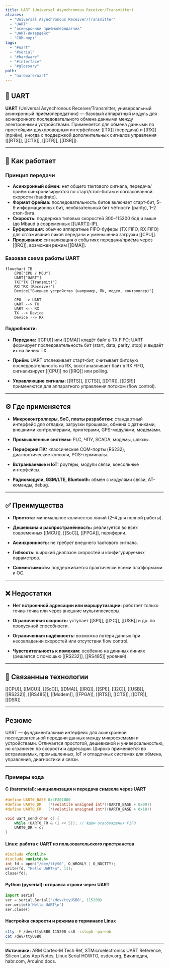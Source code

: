 ```yaml
---
title: UART (Universal Asynchronous Receiver/Transmitter)
aliases:
  - "Universal Asynchronous Receiver/Transmitter"
  - "UART"
  - "асинхронный приёмопередатчик"
  - "UART-интерфейс"
  - "COM-порт"
tags:
  - "#uart"
  - "#serial"
  - "#hardware"
  - "#interface"
  - "#glossary"
path:
  - "hardware/uart"
---
```


## 📌 UART

**UART** (Universal Asynchronous Receiver/Transmitter, универсальный асинхронный приёмопередатчик) — базовый аппаратный модуль для асинхронного последовательного обмена данными между электронными устройствами. Применяется для обмена данными по простейшим двухпроводным интерфейсам: [[TX]] (передача) и [[RX]] (приём), иногда с поддержкой дополнительных сигналов управления ([[RTS]], [[CTS]], [[DTR]], [[DSR]]).

---

## 🧠 Как работает

### Принцип передачи

- **Асинхронный обмен:** нет общего тактового сигнала, передача/приём синхронизируются по старт/стоп-битам и согласованной скорости (baudrate).
- **Формат фрейма:** последовательность битов включает старт-бит, 5–9 информационных бит, необязательный бит чётности (parity), 1–2 стоп-бита.
- **Скорость:** поддержка типовых скоростей 300–115200 бод и выше (до Mbaud в современных [[UART]]-IP).
- **Буферизация:** обычно аппаратные FIFO-буферы (TX FIFO, RX FIFO) для сглаживания пиков передачи и уменьшения загрузки [[CPU]].
- **Прерывания:** сигнализация о событиях передачи/приёма через [[IRQ]], возможен режим [[DMA]].

### Базовая схема работы UART

```mermaid
flowchart TB
    CPU["CPU / MCU"]
    UART["UART"]
    TX["TX (Transmit)"]
    RX["RX (Receive)"]
    Device["Внешнее устройство (например, ПК, модем, контроллер)"]

    CPU --> UART
    UART --> TX
    UART <-- RX
    TX --> Device
    Device --> RX
````

#### Подробности:

- **Передача:** [[CPU]] или [[DMA]] кладёт байт в TX FIFO; UART формирует последовательность бит (start, data, parity, stop) и выдаёт их на линию TX.
    
- **Приём:** UART отслеживает старт-бит, считывает битовую последовательность на RX, восстанавливает байт в RX FIFO, сигнализирует [[CPU]] по [[IRQ]] или polling.
    
- **Управляющие сигналы:** [[RTS]], [[CTS]], [[DTR]], [[DSR]] применяются для аппаратного управления потоком (flow control).
    

---

## ⚙️ Где применяется

- **Микроконтроллеры, SoC, платы разработки:** стандартный интерфейс для отладки, загрузки прошивок, обмена с датчиками, внешними контроллерами, принтерами, GPS-модулями, модемами.
    
- **Промышленные системы:** PLC, ЧПУ, SCADA, модемы, шлюзы.
    
- **Периферия ПК:** классические COM-порты (RS232), диагностические консоли, POS-терминалы.
    
- **Встраиваемые и IoT:** роутеры, модули связи, консольные интерфейсы.
    
- **Радиомодули, GSM/LTE, Bluetooth:** обмен с модулями связи, AT-команды, debug.
    

---

## ✅ Преимущества

- **Простота:** минимальное количество линий (2–4 для полной работы).
    
- **Дешевизна и распространённость:** реализуется во всех современных [[MCU]], [[SoC]], [[FPGA]], периферии.
    
- **Асинхронность:** не требует внешнего тактового сигнала.
    
- **Гибкость:** широкий диапазон скоростей и конфигурируемых параметров.
    
- **Совместимость:** поддерживается практически всеми платформами и ОС.
    

---

## ❌ Недостатки

- **Нет встроенной адресации или маршрутизации:** работает только точка-точка или через внешние мультиплексоры.
    
- **Ограниченная скорость:** уступает [[SPI]], [[I2C]], [[USB]] и др. по пропускной способности.
    
- **Ограниченная надёжность:** возможна потеря данных при несовпадении скоростей или отсутствии flow control.
    
- **Чувствительность к помехам:** особенно на длинных линиях (решается с помощью [[RS232]], [[RS485]] уровней).
    

---

## 🔗 Связанные технологии

[[CPU]], [[MCU]], [[SoC]], [[DMA]], [[IRQ]], [[SPI]], [[I2C]], [[USB]], [[RS232]], [[RS485]], [[Modem]], [[FPGA]], [[RTS]], [[CTS]], [[DTR]], [[DSR]]

---

## Резюме

UART — фундаментальный интерфейс для асинхронной последовательной передачи данных между микросхемами и устройствами. Отличается простотой, дешевизной и универсальностью, но ограничен по скорости и адресации. Широко применяется во встраиваемых, промышленныx, IoT и отладочных системах для обмена, управления, диагностики и связи.

---

### Примеры кода

#### C (baremetal): инициализация и передача символа через UART

```c
#define UART0_BASE 0x3F201000
#define UART0_DR   (*(volatile unsigned int*)(UART0_BASE + 0x00))
#define UART0_FR   (*(volatile unsigned int*)(UART0_BASE + 0x18))

void uart_send(char c) {
    while (UART0_FR & (1 << 5)); // Ждём освобождения FIFO
    UART0_DR = c;
}
```

#### Linux: работа с UART из пользовательского пространства

```c
#include <fcntl.h>
#include <unistd.h>
int fd = open("/dev/ttyS0", O_WRONLY | O_NOCTTY);
write(fd, "Hello UART\n", 11);
close(fd);
```

#### Python (pyserial): отправка строки через UART

```python
import serial
ser = serial.Serial('/dev/ttyUSB0', 115200)
ser.write(b'Hello UART\n')
ser.close()
```

#### Настройка скорости и режима в терминале Linux

```bash
stty -F /dev/ttyUSB0 115200 cs8 -cstopb -parenb
cat /dev/ttyUSB0
```

---

**Источники:** ARM Cortex-M Tech Ref, STMicroelectronics UART Reference, Silicon Labs App Notes, Linux Serial HOWTO, osdev.org, Википедия, habr.com, Arduino docs.